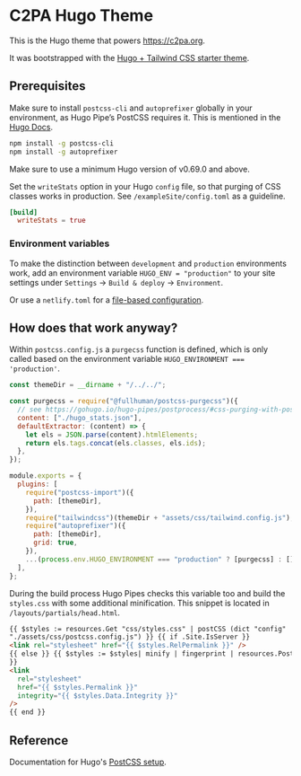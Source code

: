 # C2PA Hugo Theme

This is the Hugo theme that powers https://c2pa.org.

It was bootstrapped with the [Hugo + Tailwind CSS starter theme](https://github.com/dirkolbrich/hugo-theme-tailwindcss-starter).

## Prerequisites

Make sure to install `postcss-cli` and `autoprefixer` globally in your environment, as Hugo Pipe’s PostCSS requires it. This is mentioned in the [Hugo Docs](https://gohugo.io/hugo-pipes/postcss/).

```bash
npm install -g postcss-cli
npm install -g autoprefixer
```

Make sure to use a minimum Hugo version of v0.69.0 and above.

Set the `writeStats` option in your Hugo `config` file, so that purging of CSS classes works in production. See `/exampleSite/config.toml` as a guideline.

```toml
[build]
  writeStats = true
```

### Environment variables

To make the distinction between `development` and `production` environments work, add an environment variable `HUGO_ENV = "production"` to your site settings under `Settings` → `Build & deploy` → `Environment`.

Or use a `netlify.toml` for a [file-based configuration](https://docs.netlify.com/configure-builds/file-based-configuration/).

## How does that work anyway?

Within `postcss.config.js` a `purgecss` function is defined, which is only called based on the environment variable `HUGO_ENVIRONMENT === 'production'`.

```js
const themeDir = __dirname + "/../../";

const purgecss = require("@fullhuman/postcss-purgecss")({
  // see https://gohugo.io/hugo-pipes/postprocess/#css-purging-with-postcss
  content: ["./hugo_stats.json"],
  defaultExtractor: (content) => {
    let els = JSON.parse(content).htmlElements;
    return els.tags.concat(els.classes, els.ids);
  },
});

module.exports = {
  plugins: [
    require("postcss-import")({
      path: [themeDir],
    }),
    require("tailwindcss")(themeDir + "assets/css/tailwind.config.js"),
    require("autoprefixer")({
      path: [themeDir],
      grid: true,
    }),
    ...(process.env.HUGO_ENVIRONMENT === "production" ? [purgecss] : []),
  ],
};
```

During the build process Hugo Pipes checks this variable too and build the `styles.css` with some additional minification. This snippet is located in `/layouts/partials/head.html`.

```html
{{ $styles := resources.Get "css/styles.css" | postCSS (dict "config"
"./assets/css/postcss.config.js") }} {{ if .Site.IsServer }}
<link rel="stylesheet" href="{{ $styles.RelPermalink }}" />
{{ else }} {{ $styles := $styles| minify | fingerprint | resources.PostProcess
}}
<link
  rel="stylesheet"
  href="{{ $styles.Permalink }}"
  integrity="{{ $styles.Data.Integrity }}"
/>
{{ end }}
```

## Reference

Documentation for Hugo's [PostCSS setup](https://gohugo.io/hugo-pipes/postprocess/).

